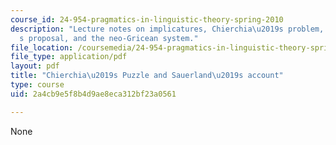 ```yaml
---
course_id: 24-954-pragmatics-in-linguistic-theory-spring-2010
description: "Lecture notes on implicatures, Chierchia\u2019s problem, Sauerland\u2019\
  s proposal, and the neo-Gricean system."
file_location: /coursemedia/24-954-pragmatics-in-linguistic-theory-spring-2010/2a4cb9e5f8b4d9ae8eca312bf23a0561_MIT24_954S10_lec03.pdf
file_type: application/pdf
layout: pdf
title: "Chierchia\u2019s Puzzle and Sauerland\u2019s account"
type: course
uid: 2a4cb9e5f8b4d9ae8eca312bf23a0561

---
```

None